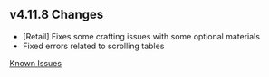 ## v4.11.8 Changes

* [Retail] Fixes some crafting issues with some optional materials
* Fixed errors related to scrolling tables

[Known Issues](http://support.tradeskillmaster.com/display/KB/TSM4+Currently+Known+Issues)

